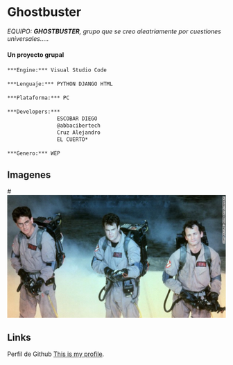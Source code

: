 # Ghostbuster
_EQUIPO: **GHOSTBUSTER**, grupo que se creo aleatriamente por cuestiones universales....._
#### Un proyecto grupal
```
***Engine:*** Visual Studio Code

***Lenguaje:*** PYTHON DJANGO HTML

***Plataforma:*** PC

***Developers:*** 
                ESCOBAR DIEGO
                @abbacibertech
                Cruz Alejandro
                EL CUERTO*

***Genero:*** WEP
```

## Imagenes

#![This is a alt text.](/GHOSTBUSTER.png "This is a sample image.")


## Links

Perfil de Github [This is my profile](https://github.com/escobardie/blog_tecno_com_3).
